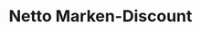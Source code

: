 ---
title: "Netto Marken-Discount"
url: /schoenenberg-kuebelberg/netto-marken-discount/
shop: Supermarkt
---